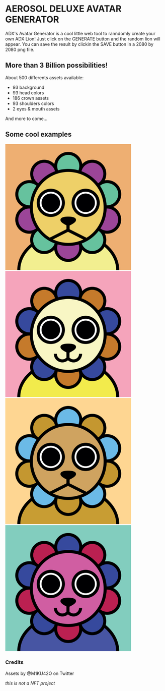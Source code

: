 # AEROSOL DELUXE AVATAR GENERATOR 
ADX's Avatar Generator is a cool little web tool to ranndomly create your own ADX Lion!
Just click on the GENERATE button and the random lion will appear. You can save the result by clickin the SAVE button in a 2080 by 2080 png file.

## More than 3 Billion possibilities!
About 500 differents assets available:
* 93 background
* 93 head colors
* 186 crown assets
* 93 shoulders colors
* 2 eyes & mouth assets

And more to come...

## Some cool examples
<img src="https://github.com/JulesMeszaros/adxgenerator/blob/master/examples/lion.png" alt="Lion 1" width="400"/>
<img src="https://github.com/JulesMeszaros/adxgenerator/blob/master/examples/lion1.png" alt="Lion 2" width="400"/>
<img src="https://github.com/JulesMeszaros/adxgenerator/blob/master/examples/lion2.png" alt="Lion 3" width="400"/>
<img src="https://github.com/JulesMeszaros/adxgenerator/blob/master/examples/lion3.png" alt="Lion 4" width="400"/>

### Credits
Assets by @M1KU42O on Twitter




*this is not a NFT project*

